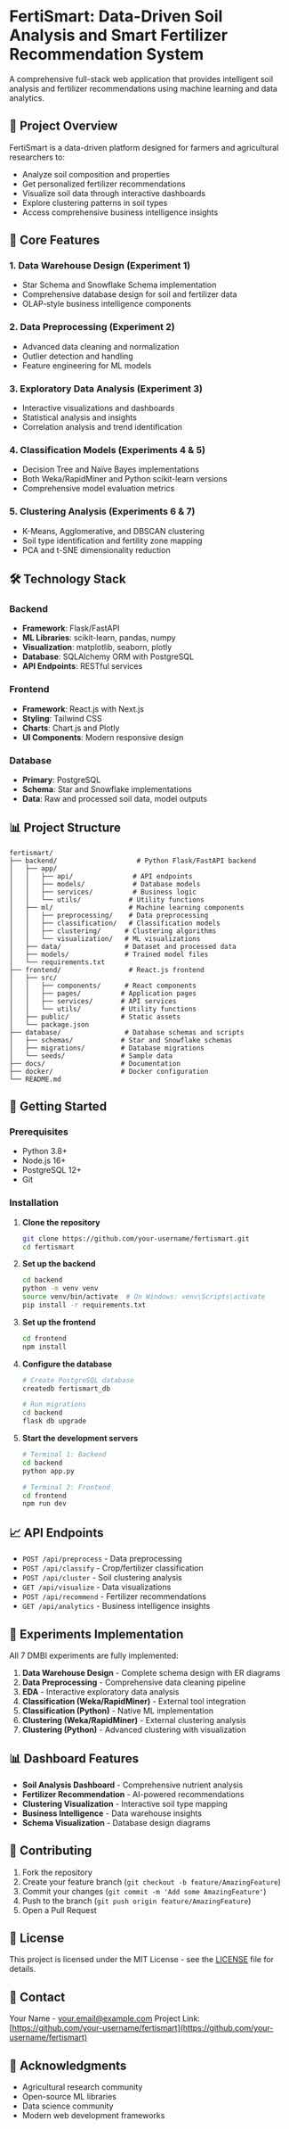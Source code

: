 # FertiSmart: Data-Driven Soil Analysis and Smart Fertilizer Recommendation System

A comprehensive full-stack web application that provides intelligent soil analysis and fertilizer recommendations using machine learning and data analytics.

## 🌾 Project Overview

FertiSmart is a data-driven platform designed for farmers and agricultural researchers to:
- Analyze soil composition and properties
- Get personalized fertilizer recommendations
- Visualize soil data through interactive dashboards
- Explore clustering patterns in soil types
- Access comprehensive business intelligence insights

## 🧩 Core Features

### 1. Data Warehouse Design (Experiment 1)
- Star Schema and Snowflake Schema implementation
- Comprehensive database design for soil and fertilizer data
- OLAP-style business intelligence components

### 2. Data Preprocessing (Experiment 2)
- Advanced data cleaning and normalization
- Outlier detection and handling
- Feature engineering for ML models

### 3. Exploratory Data Analysis (Experiment 3)
- Interactive visualizations and dashboards
- Statistical analysis and insights
- Correlation analysis and trend identification

### 4. Classification Models (Experiments 4 & 5)
- Decision Tree and Naïve Bayes implementations
- Both Weka/RapidMiner and Python scikit-learn versions
- Comprehensive model evaluation metrics

### 5. Clustering Analysis (Experiments 6 & 7)
- K-Means, Agglomerative, and DBSCAN clustering
- Soil type identification and fertility zone mapping
- PCA and t-SNE dimensionality reduction

## 🛠️ Technology Stack

### Backend
- **Framework**: Flask/FastAPI
- **ML Libraries**: scikit-learn, pandas, numpy
- **Visualization**: matplotlib, seaborn, plotly
- **Database**: SQLAlchemy ORM with PostgreSQL
- **API Endpoints**: RESTful services

### Frontend
- **Framework**: React.js with Next.js
- **Styling**: Tailwind CSS
- **Charts**: Chart.js and Plotly
- **UI Components**: Modern responsive design

### Database
- **Primary**: PostgreSQL
- **Schema**: Star and Snowflake implementations
- **Data**: Raw and processed soil data, model outputs

## 📊 Project Structure

```
fertismart/
├── backend/                    # Python Flask/FastAPI backend
│   ├── app/
│   │   ├── api/               # API endpoints
│   │   ├── models/            # Database models
│   │   ├── services/          # Business logic
│   │   └── utils/            # Utility functions
│   ├── ml/                   # Machine learning components
│   │   ├── preprocessing/    # Data preprocessing
│   │   ├── classification/   # Classification models
│   │   ├── clustering/      # Clustering algorithms
│   │   └── visualization/   # ML visualizations
│   ├── data/                # Dataset and processed data
│   ├── models/              # Trained model files
│   └── requirements.txt
├── frontend/                 # React.js frontend
│   ├── src/
│   │   ├── components/      # React components
│   │   ├── pages/          # Application pages
│   │   ├── services/       # API services
│   │   └── utils/          # Utility functions
│   ├── public/             # Static assets
│   └── package.json
├── database/                # Database schemas and scripts
│   ├── schemas/            # Star and Snowflake schemas
│   ├── migrations/         # Database migrations
│   └── seeds/              # Sample data
├── docs/                   # Documentation
├── docker/                 # Docker configuration
└── README.md
```

## 🚀 Getting Started

### Prerequisites
- Python 3.8+
- Node.js 16+
- PostgreSQL 12+
- Git

### Installation

1. **Clone the repository**
   ```bash
   git clone https://github.com/your-username/fertismart.git
   cd fertismart
   ```

2. **Set up the backend**
   ```bash
   cd backend
   python -m venv venv
   source venv/bin/activate  # On Windows: venv\Scripts\activate
   pip install -r requirements.txt
   ```

3. **Set up the frontend**
   ```bash
   cd frontend
   npm install
   ```

4. **Configure the database**
   ```bash
   # Create PostgreSQL database
   createdb fertismart_db
   
   # Run migrations
   cd backend
   flask db upgrade
   ```

5. **Start the development servers**
   ```bash
   # Terminal 1: Backend
   cd backend
   python app.py
   
   # Terminal 2: Frontend
   cd frontend
   npm run dev
   ```

## 📈 API Endpoints

- `POST /api/preprocess` - Data preprocessing
- `POST /api/classify` - Crop/fertilizer classification
- `POST /api/cluster` - Soil clustering analysis
- `GET /api/visualize` - Data visualizations
- `POST /api/recommend` - Fertilizer recommendations
- `GET /api/analytics` - Business intelligence insights

## 🧪 Experiments Implementation

All 7 DMBI experiments are fully implemented:

1. **Data Warehouse Design** - Complete schema design with ER diagrams
2. **Data Preprocessing** - Comprehensive data cleaning pipeline
3. **EDA** - Interactive exploratory data analysis
4. **Classification (Weka/RapidMiner)** - External tool integration
5. **Classification (Python)** - Native ML implementation
6. **Clustering (Weka/RapidMiner)** - External clustering analysis
7. **Clustering (Python)** - Advanced clustering with visualization

## 📊 Dashboard Features

- **Soil Analysis Dashboard** - Comprehensive nutrient analysis
- **Fertilizer Recommendation** - AI-powered recommendations
- **Clustering Visualization** - Interactive soil type mapping
- **Business Intelligence** - Data warehouse insights
- **Schema Visualization** - Database design diagrams

## 🤝 Contributing

1. Fork the repository
2. Create your feature branch (`git checkout -b feature/AmazingFeature`)
3. Commit your changes (`git commit -m 'Add some AmazingFeature'`)
4. Push to the branch (`git push origin feature/AmazingFeature`)
5. Open a Pull Request

## 📄 License

This project is licensed under the MIT License - see the [LICENSE](LICENSE) file for details.

## 📧 Contact

Your Name - your.email@example.com
Project Link: [https://github.com/your-username/fertismart](https://github.com/your-username/fertismart)

## 🙏 Acknowledgments

- Agricultural research community
- Open-source ML libraries
- Data science community
- Modern web development frameworks